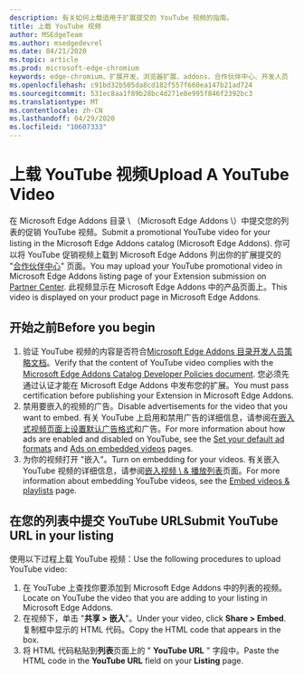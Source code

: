 ```yaml
---
description: 有关如何上载适用于扩展提交的 YouTube 视频的指南。
title: 上载 YouTube 视频
author: MSEdgeTeam
ms.author: msedgedevrel
ms.date: 04/21/2020
ms.topic: article
ms.prod: microsoft-edge-chromium
keywords: edge-chromium、扩展开发、浏览器扩展、addons、合作伙伴中心、开发人员
ms.openlocfilehash: c91bd32b505da8cd182f557f660ea147b21ad724
ms.sourcegitcommit: 531ec8aa1f89b28bc4d271e8e995f846f2392bc3
ms.translationtype: MT
ms.contentlocale: zh-CN
ms.lasthandoff: 04/29/2020
ms.locfileid: "10607333"
---
```

# <span data-ttu-id="ee78f-104">上载 YouTube 视频</span><span class="sxs-lookup"><span data-stu-id="ee78f-104">Upload A YouTube Video</span></span>  

<span data-ttu-id="ee78f-105">在 Microsoft Edge Addons 目录 \ （Microsoft Edge Addons \）中提交您的列表的促销 YouTube 视频。</span><span class="sxs-lookup"><span data-stu-id="ee78f-105">Submit a promotional YouTube video for your listing in the Microsoft Edge Addons catalog \(Microsoft Edge Addons\).</span></span>  <span data-ttu-id="ee78f-106">你可以将 YouTube 促销视频上载到 Microsoft Edge Addons 列出你的扩展提交的 "[合作伙伴中心][MicrosoftPartnerCenter]" 页面。</span><span class="sxs-lookup"><span data-stu-id="ee78f-106">You may upload your YouTube promotional video in Microsoft Edge Addons listing page of your Extension submission on [Partner Center][MicrosoftPartnerCenter].</span></span>  <span data-ttu-id="ee78f-107">此视频显示在 Microsoft Edge Addons 中的产品页面上。</span><span class="sxs-lookup"><span data-stu-id="ee78f-107">This video is displayed on your product page in Microsoft Edge Addons.</span></span>  

## <span data-ttu-id="ee78f-108">开始之前</span><span class="sxs-lookup"><span data-stu-id="ee78f-108">Before you begin</span></span>  

1.  <span data-ttu-id="ee78f-109">验证 YouTube 视频的内容是否符合[Microsoft Edge Addons 目录开发人员策略文档][MicrosoftEdgeAddonsCatalogDeveloperPolicies]。</span><span class="sxs-lookup"><span data-stu-id="ee78f-109">Verify that the content of YouTube video complies with the [Microsoft Edge Addons Catalog Developer Policies document][MicrosoftEdgeAddonsCatalogDeveloperPolicies].</span></span>  <span data-ttu-id="ee78f-110">您必须先通过认证才能在 Microsoft Edge Addons 中发布您的扩展。</span><span class="sxs-lookup"><span data-stu-id="ee78f-110">You must pass certification before publishing your Extension in Microsoft Edge Addons.</span></span>  
1.  <span data-ttu-id="ee78f-111">禁用要嵌入的视频的广告。</span><span class="sxs-lookup"><span data-stu-id="ee78f-111">Disable advertisements for the video that you want to embed.</span></span>  <span data-ttu-id="ee78f-112">有关 YouTube 上启用和禁用广告的详细信息，请参阅在[嵌入式视频页面上][GoogleYoutubeAnswer132596][设置默认广告格式][GoogleYoutubeAnswer2531367Topic7072227]和广告。</span><span class="sxs-lookup"><span data-stu-id="ee78f-112">For more information about how ads are enabled and disabled on YouTube, see the [Set your default ad formats][GoogleYoutubeAnswer2531367Topic7072227] and [Ads on embedded videos][GoogleYoutubeAnswer132596] pages.</span></span>  
1.  <span data-ttu-id="ee78f-113">为你的视频打开 "嵌入"。</span><span class="sxs-lookup"><span data-stu-id="ee78f-113">Turn on embedding for your videos.</span></span>  <span data-ttu-id="ee78f-114">有关嵌入 YouTube 视频的详细信息，请参阅[嵌入视频 \ & 播放列表][GoogleYoutubeAnswer171780]页面。</span><span class="sxs-lookup"><span data-stu-id="ee78f-114">For more information about embedding YouTube videos, see the [Embed videos \& playlists][GoogleYoutubeAnswer171780] page.</span></span>  

## <span data-ttu-id="ee78f-115">在您的列表中提交 YouTube URL</span><span class="sxs-lookup"><span data-stu-id="ee78f-115">Submit YouTube URL in your listing</span></span>  

<span data-ttu-id="ee78f-116">使用以下过程上载 YouTube 视频：</span><span class="sxs-lookup"><span data-stu-id="ee78f-116">Use the following procedures to upload YouTube video:</span></span>  

1.  <span data-ttu-id="ee78f-117">在 YouTube 上查找你要添加到 Microsoft Edge Addons 中的列表的视频。</span><span class="sxs-lookup"><span data-stu-id="ee78f-117">Locate on YouTube the video that you are adding to your listing in Microsoft Edge Addons.</span></span>  
1.  <span data-ttu-id="ee78f-118">在视频下，单击 "**共享 > 嵌入**"。</span><span class="sxs-lookup"><span data-stu-id="ee78f-118">Under your video, click **Share > Embed**.</span></span>  <span data-ttu-id="ee78f-119">复制框中显示的 HTML 代码。</span><span class="sxs-lookup"><span data-stu-id="ee78f-119">Copy the HTML code that appears in the box.</span></span>  
1.  <span data-ttu-id="ee78f-120">将 HTML 代码粘贴到**列表**页面上的 " **YouTube URL** " 字段中。</span><span class="sxs-lookup"><span data-stu-id="ee78f-120">Paste the HTML code in the **YouTube URL** field on your **Listing** page.</span></span>  

<!-- image links -->  

<!-- links -->  

[MicrosoftEdgeAddonsCatalogDeveloperPolicies]: ../store-policies/developer-policies.md "Microsoft Edge Addons 目录开发人员策略 |Microsoft 文档"  

[GoogleYoutubeAnswer2531367Topic7072227]: https://support.google.com/youtube/answer/2531367?ref_topic=7072227 "设置默认广告格式-YouTube 帮助"  
[GoogleYoutubeAnswer132596]: https://support.google.com/youtube/answer/132596 "嵌入式视频上的广告-YouTube 帮助"  
[GoogleYoutubeAnswer171780]: https://support.google.com/youtube/answer/171780 "嵌入视频 & 播放列表-YouTube 帮助"  

[MicrosoftPartnerCenter]: https://partner.microsoft.com/dashboard/microsoftedge/public/login?ref=dd "合作伙伴中心"  
